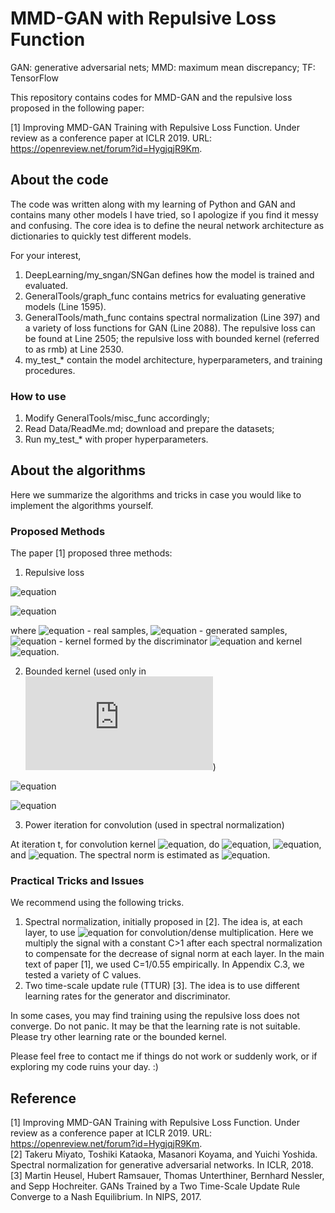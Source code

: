 # MMD-GAN with Repulsive Loss Function
GAN: generative adversarial nets; MMD: maximum mean discrepancy; TF: TensorFlow

This repository contains codes for MMD-GAN and the repulsive loss proposed in the following paper:

[1] Improving MMD-GAN Training with Repulsive Loss Function.  Under review as a conference paper at ICLR 2019. URL: https://openreview.net/forum?id=HygjqjR9Km.

## About the code
The code was written along with my learning of Python and GAN and contains many other models I have tried, so I apologize if you find it messy and confusing. The core idea is to define the neural network architecture as dictionaries to quickly test different models.

For your interest,
1. DeepLearning/my_sngan/SNGan defines how the model is trained and evaluated. 
2. GeneralTools/graph_func contains metrics for evaluating generative models (Line 1595). 
3. GeneralTools/math_func contains spectral normalization (Line 397) and a variety of loss functions for GAN (Line 2088). The repulsive loss can be found at Line 2505; the repulsive loss with bounded kernel (referred to as rmb) at Line 2530.
4. my_test_* contain the model architecture, hyperparameters, and training procedures. 

### How to use
1. Modify GeneralTools/misc_func accordingly; 
2. Read Data/ReadMe.md; download and prepare the datasets;
3. Run my_test_* with proper hyperparameters.

## About the algorithms
Here we summarize the algorithms and tricks in case you would like to implement the algorithms yourself. 

### Proposed Methods
The paper [1] proposed three methods:
1. Repulsive loss

![equation](https://latex.codecogs.com/gif.latex?\inline&space;L_G=\sum_{i\ne&space;j}k_D(x_i,x_j)-2\sum_{i\ne&space;j}k_D(x_i,y_j)&plus;\sum_{i\ne&space;j}k_D(y_i,y_j))

![equation](https://latex.codecogs.com/gif.latex?\inline&space;L_D=\sum_{i\ne&space;j}k_D(x_i,x_j)-\sum_{i\ne&space;j}k_D(y_i,y_j))

where ![equation](https://latex.codecogs.com/gif.latex?\inline&space;x_i,x_j) - real samples, ![equation](https://latex.codecogs.com/gif.latex?\inline&space;y_i,y_j) - generated samples, ![equation](https://latex.codecogs.com/gif.latex?\inline&space;k_D) - kernel formed by the discriminator ![equation](https://latex.codecogs.com/gif.latex?\inline&space;D) and kernel ![equation](https://latex.codecogs.com/gif.latex?\inline&space;k). 

2. Bounded kernel (used only in ![equation](https://latex.codecogs.com/gif.latex?L_D))

![equation](https://latex.codecogs.com/gif.latex?\inline&space;k_D^{b}(x_i,x_j)&space;=\exp(-\frac{1}{2\sigma^2}\min(\left&space;\|&space;D(x_i)-D(x_j)&space;\right&space;\|^2,&space;b_u)))

![equation](https://latex.codecogs.com/gif.latex?\inline&space;k_D^{b}(y_i,y_j)&space;=\exp(-\frac{1}{2\sigma^2}\max(\left&space;\|&space;D(y_i)-D(y_j)&space;\right&space;\|^2,&space;b_l)))

3. Power iteration for convolution (used in spectral normalization)

At iteration t, for convolution kernel ![equation](https://latex.codecogs.com/gif.latex?\inline&space;W_c), do ![equation](https://latex.codecogs.com/gif.latex?\inline&space;u=\text{conv}(W_c,v^t)), ![equation](https://latex.codecogs.com/gif.latex?\inline&space;\hat{v}=\text{transpose-conv}(W_c,u)), and ![equation](https://latex.codecogs.com/gif.latex?\inline&space;v^{t+1}=\hat{v}/\left&space;\|&space;\hat{v}&space;\right&space;\|). The spectral norm is estimated as ![equation](https://latex.codecogs.com/gif.latex?\inline&space;\sigma_W=\left&space;\|&space;u&space;\right&space;\|).

### Practical Tricks and Issues
We recommend using the following tricks.
1. Spectral normalization, initially proposed in [2]. The idea is, at each layer, to use ![equation](https://latex.codecogs.com/gif.latex?\inline&space;\hat{W}_c=W_c\cdot&space;\frac{C}{\sigma_W}) for convolution/dense multiplication. Here we multiply the signal with a constant C>1 after each spectral normalization to compensate for the decrease of signal norm at each layer. In the main text of paper [1], we used C=1/0.55 empirically. In Appendix C.3, we tested a variety of C values.
2. Two time-scale update rule (TTUR) [3]. The idea is to use different learning rates for the generator and discriminator. 

In some cases, you may find training using the repulsive loss does not converge. Do not panic. It may be that the learning rate is not suitable. Please try other learning rate or the bounded kernel. 

Please feel free to contact me if things do not work or suddenly work, or if exploring my code ruins your day. :)

## Reference
[1] Improving MMD-GAN Training with Repulsive Loss Function.  Under review as a conference paper at ICLR 2019. URL: https://openreview.net/forum?id=HygjqjR9Km. \
[2] Takeru Miyato, Toshiki Kataoka, Masanori Koyama, and Yuichi Yoshida. Spectral normalization
for generative adversarial networks. In ICLR, 2018. \
[3] Martin Heusel, Hubert Ramsauer, Thomas Unterthiner, Bernhard Nessler, and Sepp Hochreiter.  GANs Trained by a Two Time-Scale Update Rule Converge to a Nash Equilibrium. In NIPS, 2017.
